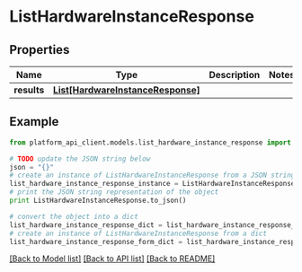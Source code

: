 # ListHardwareInstanceResponse


## Properties

Name | Type | Description | Notes
------------ | ------------- | ------------- | -------------
**results** | [**List[HardwareInstanceResponse]**](HardwareInstanceResponse.md) |  | 

## Example

```python
from platform_api_client.models.list_hardware_instance_response import ListHardwareInstanceResponse

# TODO update the JSON string below
json = "{}"
# create an instance of ListHardwareInstanceResponse from a JSON string
list_hardware_instance_response_instance = ListHardwareInstanceResponse.from_json(json)
# print the JSON string representation of the object
print ListHardwareInstanceResponse.to_json()

# convert the object into a dict
list_hardware_instance_response_dict = list_hardware_instance_response_instance.to_dict()
# create an instance of ListHardwareInstanceResponse from a dict
list_hardware_instance_response_form_dict = list_hardware_instance_response.from_dict(list_hardware_instance_response_dict)
```
[[Back to Model list]](../README.md#documentation-for-models) [[Back to API list]](../README.md#documentation-for-api-endpoints) [[Back to README]](../README.md)


